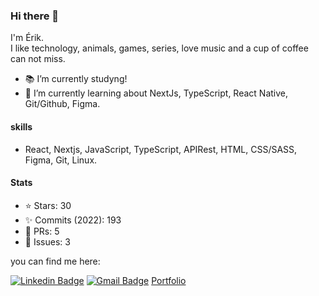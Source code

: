 
  ### Hi there 👋

  I'm Érik.  
  I like technology, animals, games, series, love music and a cup of coffee can not miss.

  - 📚 I’m currently studyng!
  - 🌱 I’m currently learning about NextJs, TypeScript, React Native, Git/Github, Figma.

  #### skills
  - React, Nextjs, JavaScript, TypeScript, APIRest, HTML, CSS/SASS, Figma, Git, Linux.

  #### Stats
  - ⭐ Stars: 30    
  - :sparkles: Commits (2022): 193    
  - 🧵 PRs: 5    
  - 🚩 Issues: 3    

  you can find me here:  

  [![Linkedin Badge](https://img.shields.io/badge/-Linkedin-blue?style=flat-square&logo=Linkedin&logoColor=white&link=https://www.linkedin.com/in/erik-albuquerque/)](https://www.linkedin.com/in/erik-albuquerque/)
  [![Gmail Badge](https://img.shields.io/badge/-Gmail-c14438?style=flat-square&logo=Gmail&logoColor=white&link=mailto:erik.albuquerque.oficial@gmail.com)](mailto:erik.albuquerque.oficial@gmail.com)
  [Portfolio](https://portfolio-kataik.vercel.app/)
  